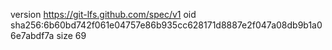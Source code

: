 version https://git-lfs.github.com/spec/v1
oid sha256:6b60bd742f061e04757e86b935cc628171d8887e2f047a08db9b1a06e7abdf7a
size 69
